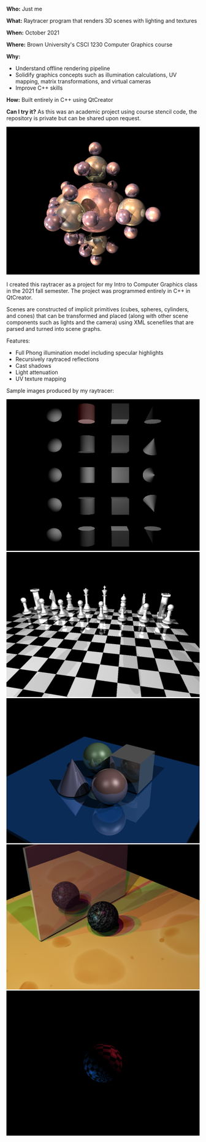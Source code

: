**Who:** Just me

**What:** Raytracer program that renders 3D scenes with lighting and textures

**When:** October 2021

**Where:** Brown University's CSCI 1230 Computer Graphics course

**Why:**

- Understand offline rendering pipeline
- Solidify graphics concepts such as illumination calculations, UV mapping, matrix transformations, and virtual cameras
- Improve C++ skills

  

**How:**
Built entirely in C++ using QtCreator

**Can I try it?**
As this was an academic project using course stencil code, the repository is private but can be shared upon request.

![raytracer project thumbnail](/assets/projects/raytracer/thumbnail.png)

I created this raytracer as a project for my Intro to Computer Graphics class in the 2021 fall semester. The project was programmed entirely in C++ in QtCreator.

Scenes are constructed of implicit primitives (cubes, spheres, cylinders, and cones) that can be transformed and placed (along with other scene components such as lights and the camera) using XML scenefiles that are parsed and turned into scene graphs.

Features:
- Full Phong illumination model including specular highlights
- Recursively raytraced reflections
- Cast shadows
- Light attenuation
- UV texture mapping


Sample images produced by my raytracer:

![all shapes simple scene](/assets/projects/raytracer/allshapes.png)
![chess scene](/assets/projects/raytracer/chess_lars.png)
![mirror shapes scene](/assets/projects/raytracer/mirror_refl.png)
![cheese shadow scene](/assets/projects/raytracer/shadow_test.png)
![sphere texture scene](/assets/projects/raytracer/texture_sphere.png)
